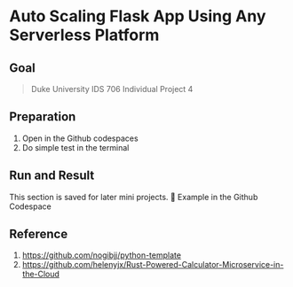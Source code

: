 # Auto Scaling Flask App Using Any Serverless Platform

## Goal

> Duke University IDS 706 Individual Project 4








## Preparation

1. Open in the Github codespaces
2. Do simple test in the terminal

## Run and Result

This section is saved for later mini projects.
🌰 Example in the Github Codespace

## Reference

1.  https://github.com/nogibjj/python-template
2.  https://github.com/helenyjx/Rust-Powered-Calculator-Microservice-in-the-Cloud

